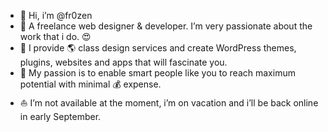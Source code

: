 - 👋 Hi, i’m @fr0zen
- 👀 A freelance web designer & developer. I’m very passionate about the work that i do. 😍
- 🌱 I provide 🌎 class design services and create WordPress themes, plugins, websites and apps that will fascinate you.
- 💞️ My passion is to enable smart people like you to reach maximum potential with minimal 💰 expense.
- ⛵️ I’m not available at the moment, i’m on vacation and i’ll be back online in early September.

  
<!--- fr0zenStore/fr0zenStore is a ✨ special ✨ repository because its `README.md` (this file) appears on your GitHub profile.
You can click the Preview link to take a look at your changes.
--->
